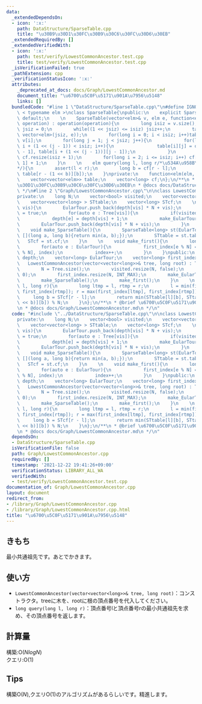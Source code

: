 ```yaml
---
data:
  _extendedDependsOn:
  - icon: ':x:'
    path: DataStructure/SparseTable.cpp
    title: "\u30B9\u30D1\u30FC\u30B9\u30C6\u30FC\u30D6\u30EB"
  _extendedRequiredBy: []
  _extendedVerifiedWith:
  - icon: ':x:'
    path: test/verify/LowestCommonAncestor.test.cpp
    title: test/verify/LowestCommonAncestor.test.cpp
  _isVerificationFailed: true
  _pathExtension: cpp
  _verificationStatusIcon: ':x:'
  attributes:
    _deprecated_at_docs: docs/Graph/LowestCommonAncestor.md
    document_title: "\u6700\u5C0F\u5171\u901A\u7956\u5148"
    links: []
  bundledCode: "#line 1 \"DataStructure/SparseTable.cpp\"\n#define IGNORE\ntemplate\
    \ < typename elm >\nclass SparseTable{\npublic:\n    explicit SparseTable() =\
    \ default;\n    \n    SparseTable(vector<elm>& v, elm e, function<elm(elm, elm)>\
    \ operation) : operation(operation){\n        long isiz = v.size();\n        long\
    \ jsiz = 0;\n        while((1 << jsiz) <= isiz) jsiz++;\n        table.resize(isiz,\
    \ vector<elm>(jsiz, e));\n        for(long i = 0; i < isiz; i++)table[i][0] =\
    \ v[i];\n        for(long j = 1; j < jsiz; j++){\n            for(long i = 0;\
    \ i + (1 << (j - 1)) < isiz; i++){\n                table[i][j] = operation(table[i][j\
    \ - 1], table[i + (1 << (j - 1))][j - 1]);\n            }\n        }\n       \
    \ cf.resize(isiz + 1);\n        for(long i = 2; i <= isiz; i++) cf[i] = cf[i >>\
    \ 1] + 1;\n    }\n    \n    elm query(long l, long r/*\u534A\u958B\u533A\u9593\
    */){\n        assert(l < r);\n        long b = cf[r - l];\n        return operation(table[l][b],\
    \ table[r - (1 << b)][b]);\n    }\nprivate:\n    function<elm(elm, elm)> operation;\n\
    \    vector<vector<elm>> table;\n    vector<long> cf;\n};\n/**\n * @brief \u30B9\
    \u30D1\u30FC\u30B9\u30C6\u30FC\u30D6\u30EB\n * @docs docs/DataStructure/SparseTable.md\n\
    \ */\n#line 2 \"Graph/LowestCommonAncestor.cpp\"\n\nclass LowestCommonAncestor{\n\
    private:\n    long N;\n    vector<bool> visited;\n    vector<vector<long> > Tree;\n\
    \    vector<vector<long> > STtable;\n    vector<long> STcf;\n    \n    void make_EularTour(long\
    \ vis){\n        EularTour.push_back(depth[vis] * N + vis);\n        visited[vis]\
    \ = true;\n        for(auto e : Tree[vis]){\n            if(visited[e]) continue;\n\
    \            depth[e] = depth[vis] + 1;\n            make_EularTour(e);\n    \
    \        EularTour.push_back(depth[vis] * N + vis);\n        }\n    }\n    \n\
    \    void make_SparseTable(){\n        SparseTable<long> st(EularTour, LONG_MAX,\
    \ [](long a, long b){return min(a, b);});\n        STtable = st.table;\n     \
    \   STcf = st.cf;\n    }\n    \n    void make_first(){\n        long index = 0;\n\
    \        for(auto e : EularTour){\n            first_index[e % N] = min(first_index[e\
    \ % N], index);\n            index++;\n        }\n    }\npublic:\n    vector<long>\
    \ depth;\n    vector<long> EularTour;\n    vector<long> first_index;\n    \n \
    \   LowestCommonAncestor(vector<vector<long>>& tree, long root) : Tree(tree){\n\
    \        N = Tree.size();\n        visited.resize(N, false);\n        depth.resize(N,\
    \ 0);\n        first_index.resize(N, INT_MAX);\n        make_EularTour(root);\n\
    \        make_SparseTable();\n        make_first();\n    }\n    \n    long query(long\
    \ l, long r){\n        long ltmp = l, rtmp = r;\n        l = min(first_index[ltmp],\
    \ first_index[rtmp]); r = max(first_index[ltmp], first_index[rtmp]) + 1;\n   \
    \     long b = STcf[r - l];\n        return min(STtable[l][b], STtable[r - (1\
    \ << b)][b]) % N;\n    }\n};\n/**\n * @brief \u6700\u5C0F\u5171\u901A\u7956\u5148\
    \n * @docs docs/Graph/LowestCommonAncestor.md\n */\n"
  code: "#include \"../DataStructure/SparseTable.cpp\"\n\nclass LowestCommonAncestor{\n\
    private:\n    long N;\n    vector<bool> visited;\n    vector<vector<long> > Tree;\n\
    \    vector<vector<long> > STtable;\n    vector<long> STcf;\n    \n    void make_EularTour(long\
    \ vis){\n        EularTour.push_back(depth[vis] * N + vis);\n        visited[vis]\
    \ = true;\n        for(auto e : Tree[vis]){\n            if(visited[e]) continue;\n\
    \            depth[e] = depth[vis] + 1;\n            make_EularTour(e);\n    \
    \        EularTour.push_back(depth[vis] * N + vis);\n        }\n    }\n    \n\
    \    void make_SparseTable(){\n        SparseTable<long> st(EularTour, LONG_MAX,\
    \ [](long a, long b){return min(a, b);});\n        STtable = st.table;\n     \
    \   STcf = st.cf;\n    }\n    \n    void make_first(){\n        long index = 0;\n\
    \        for(auto e : EularTour){\n            first_index[e % N] = min(first_index[e\
    \ % N], index);\n            index++;\n        }\n    }\npublic:\n    vector<long>\
    \ depth;\n    vector<long> EularTour;\n    vector<long> first_index;\n    \n \
    \   LowestCommonAncestor(vector<vector<long>>& tree, long root) : Tree(tree){\n\
    \        N = Tree.size();\n        visited.resize(N, false);\n        depth.resize(N,\
    \ 0);\n        first_index.resize(N, INT_MAX);\n        make_EularTour(root);\n\
    \        make_SparseTable();\n        make_first();\n    }\n    \n    long query(long\
    \ l, long r){\n        long ltmp = l, rtmp = r;\n        l = min(first_index[ltmp],\
    \ first_index[rtmp]); r = max(first_index[ltmp], first_index[rtmp]) + 1;\n   \
    \     long b = STcf[r - l];\n        return min(STtable[l][b], STtable[r - (1\
    \ << b)][b]) % N;\n    }\n};\n/**\n * @brief \u6700\u5C0F\u5171\u901A\u7956\u5148\
    \n * @docs docs/Graph/LowestCommonAncestor.md\n */\n"
  dependsOn:
  - DataStructure/SparseTable.cpp
  isVerificationFile: false
  path: Graph/LowestCommonAncestor.cpp
  requiredBy: []
  timestamp: '2021-12-22 19:41:26+09:00'
  verificationStatus: LIBRARY_ALL_WA
  verifiedWith:
  - test/verify/LowestCommonAncestor.test.cpp
documentation_of: Graph/LowestCommonAncestor.cpp
layout: document
redirect_from:
- /library/Graph/LowestCommonAncestor.cpp
- /library/Graph/LowestCommonAncestor.cpp.html
title: "\u6700\u5C0F\u5171\u901A\u7956\u5148"
---
```

## きもち

最小共通祖先です。あとでかきます。  

## 使い方  
- `LowestCommonAncestor(vector<vector<long>>& tree, long root)`：コンストラクタ。treeに木を、rootに根の頂点番号を代入してください。  
- `long query(long l, long r)`：頂点番号lと頂点番号rの最小共通祖先を求め、その頂点番号を返します。  

## 計算量

構築:$\mathrm{O}(NlogN)$  
クエリ:$\mathrm{O}(1)$  

## Tips

構築$\mathrm{O}(N)$,クエリ$\mathrm{O}(1)$のアルゴリズムがあるらしいです。精進します。  
